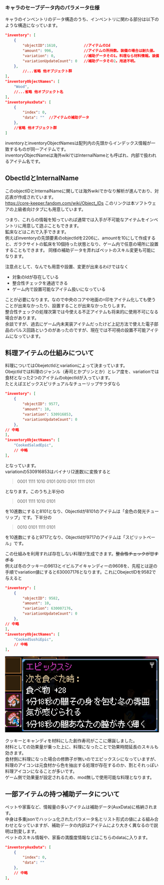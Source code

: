 ### キャラのセーブデータ内のパラメータ仕様

キャラのインベントリのデータ構造のうち、インベントリに関わる部分は以下のような構造になっています。
```json
"inventory": [
    {
        "objectID":1610,            //アイテムのId
        "amount": 996,              //アイテムの所持数。装備の場合は耐久値。
        "variation": 0,             //補助データその1。料理なら材料情報。装備ならアイテムLv、一部アイテムでは色とか向きとかサイズ変更。
        "variationUpdateCount": 0   //補助データその2。用途不明。
    },
        //...省略 他オブジェクト群
],
"inventoryObjectNames": [
    "Wood",
    //...省略 他オブジェクト名
],
"inventoryAuxData": [
    {
        "index": 0,
        "data": ""  //アイテムの補助データ
    },
    //省略 他オブジェクト群
]
```
inventoryとinventoryObjectNamesは配列内の先頭からインデックス情報が一致するものが同一アイテムです。  
inventoryObjectNameは海外wikiではInternalNameとも呼ばれ、内部で扱われるアイテム名です。  

## ObectIdとInternalName

このobjectIDとInternalNameに関しては海外wikiでかなり解析が進んでおり、対応表が作成されています。  
https://core-keeper.fandom.com/wiki/Object_IDs
このリンクは本ソフトウェアの上級者向けタブにも用意しています。

つまり、これらの情報を知っていれば通常では入手が不可能なアイテムをインベントリに用意して遊ぶこともできます。  
鉱床などはこれで入手できます。  
例えばinventoryの先頭要素のobjectIdを2206に、amountを10にして作成すると、ガラクサイトの鉱床を10個持った状態となり、ゲーム内で任意の場所に設置することもできます。
同様の補助データを弄ればペットのスキル変更も可能になります。

注意点として、なんでも用意や設置、変更が出来るわけではなく
- 対象のIdが存在している
- 整合性チェックを通過できる
- ゲーム内で設置可能なアイテム扱いになっている

ことが必要になります。なので中央のコアや地面の☓印をアイテム化しても使うことが出来なかったり、設置することが出来なかったりします。  
整合性チェックの処理次第では今使える不正アイテムも将来的に使用不可になる場合があります。  
余談ですが、過去にゲーム内未実装アイテムだったけど上記方法で使えた電子部品のパルス回路というのがあったのですが、現在では不可視の設置不可能アイテムになっています。  

## 料理アイテムの仕組みについて

料理についてはObejetctIdとvariationによって決まっています。  
ObejctIdでは料理のジャンル（寿司とかプリンとか）とレア度を、variationでは食材となった2つのアイテムのobjectIdが入っています。  
たとえばエピックスピリチュアルなチューリップサラダなら  
```json
"inventory": [
    {
        "objectID": 9577,
        "amount": 10,
        "variation": 530916853,
        "variationUpdateCount": 0
    },
// 中略
],
"inventoryObjectNames": [
    "CookedSaladEpic",
    // 中略
],
```
となっています。  
variationの530916853はバイナリ(2進数)に変換すると
> 0001 1111 1010 0101 0010 0101 1111 0101

となります。このうち上半分の
> 0001 1111 1010 0101

を10進数にすると8101となり、ObjectIdが8101のアイテムは「金色の発光チューリップ」です。下半分の
> 0010 0101 1111 0101

を10進数にすると9717となり、ObjectIdが9717のアイテムは「スピリットベール」です。  

この仕組みを利用すれば存在しない料理が生成できます。~~整合性チェックが甘すぎる~~  
例えば冬のクッキーの9613とイビルアイキャンディーの9608を、先程とは逆の手順でvariation値にすると630007176となります。これにObejectIDを9582で与えると
```json
"inventory": [
    {
        "objectID": 9582,
        "amount": 10,
        "variation": 630007176,
        "variationUpdateCount": 0
    },
// 中略
],
"inventoryObjectNames": [
    "CookedSushiEpic",
    // 中略
],
```
![VSCode](images/epicSushi.png)  

クッキーとキャンディを材料にした創作寿司がここに爆誕しました。  
材料としての効果量が乗った上に、料理になったことで効果時間延長のスキルも効きます。  
食材側に料理になった場合の修飾子が無いのでエピックスシになっていますが、料理のアイコンは元食材から色を抽出する処理が存在するのか、割とそれっぽい料理アイコンになることが多いです。  
ゲーム側で効果量が設定されるため、mod無しで使用可能な料理となります。  

## 一部アイテムの持つ補助データについて

ペットや家畜など、情報量の多いアイテムは補助データ(AuxData)に格納されます。  
中身は多重jsonでハッシュ化されたパラメータ名とリスト形式の値による組み合わせとなっていますが、補助データの内訳はアイテムにより大きく異なるので説明は割愛します。  
ペットのスキル情報や、家畜の満腹度情報などはこちらのdataに入ります。

```json
"inventoryAuxData": [
    {
        "index": 0,
        "data": ""
    },
    // 中略
],
```